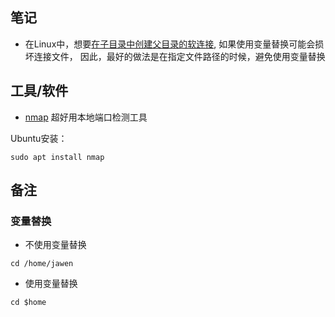 ## 笔记
- 在Linux中，想要[在子目录中创建父目录的软连接](https://blog.csdn.net/Xiang_lhh/article/details/107146242), 如果使用变量替换可能会损坏连接文件，
因此，最好的做法是在指定文件路径的时候，避免使用变量替换

## 工具/软件

- [nmap](https://nmap.org/)
超好用本地端口检测工具

Ubuntu安装：
```shell
sudo apt install nmap
```

## 备注

### 变量替换
- 不使用变量替换
```shell
cd /home/jawen
```

- 使用变量替换
```shell
cd $home
```
